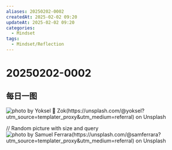```yaml
---
aliases: 20250202-0002
createdAt: 2025-02-02 09:20
updateAt: 2025-02-02 09:20
categories:
  - Mindset
tags:
  - Mindset/Reflection
---
```

# 20250202-0002


## 每日一图
![photo by Yoksel 🌿 Zok(https://unsplash.com/@yoksel?utm_source=templater_proxy&utm_medium=referral) on Unsplash](https://images.unsplash.com/photo-1704049492642-230f8ec66166?crop=entropy&cs=srgb&fm=jpg&ixid=M3w2NDU1OTF8MHwxfHJhbmRvbXx8fHx8fHx8fDE3Mzg0NTkyNTV8&ixlib=rb-4.0.3&q=85&w=800&h=600)

// Random picture with size and query
![photo by Samuel Ferrara(https://unsplash.com/@samferrara?utm_source=templater_proxy&utm_medium=referral) on Unsplash](https://images.unsplash.com/photo-1473800447596-01729482b8eb?crop=entropy&cs=srgb&fm=jpg&ixid=M3w2NDU1OTF8MHwxfHJhbmRvbXx8fHx8fHx8fDE3Mzg0NTkyNTV8&ixlib=rb-4.0.3&q=85&w=800&h=800)
